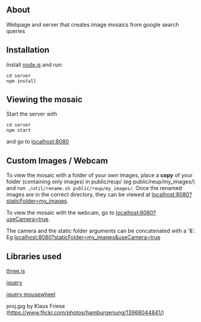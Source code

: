 About
----
Webpage and server that creates image mosaics from google search queries

Installation
----
Install [node.js](http://nodejs.org) and run:

```
cd server
npm install
```

Viewing the mosaic
----
Start the server with

```
cd server
npm start
```

and go to [localhost:8080](http://localhost:8080)

Custom Images / Webcam
----
To view the mosaic with a folder of your own images, place a **copy** of your folder (containing only images) in public/reup/ (eg public/reup/my_images/) and run `./util/rename.sh public/reup/my_images/`. Once the renamed images are in the correct directory, they can be viewed at [localhost:8080?staticFolder=my_images](http://localhost:8080?staticFolder=my_images).

To view the mosaic with the webcam, go to [localhost:8080?useCamera=true](http://localhost:8080?useCamera=true).

The camera and the static folder arguments can be concatenated with a '&'. Eg [localhost:8080?staticFolder=my_images&useCamera=true](http://localhost:8080?staticFolder=my_images&useCamera=true)

Libraries used
----
[three.js](https://github.com/mrdoob/three.js/)

[jquery](https://github.com/jquery/jquery)

[jquery mousewheel](https://github.com/brandonaaron/jquery-mousewheel/)

proj.jpg by Klaus Friese (https://www.flickr.com/photos/hamburgerjung/13968044841/)
